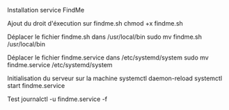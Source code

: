 Installation service FindMe

Ajout du droit d'éxecution sur findme.sh
chmod +x findme.sh

Déplacer le fichier findme.sh dans /usr/local/bin
sudo mv findme.sh /usr/local/bin

Déplacer le fichier findme.service dans /etc/systemd/system
sudo mv findme.service /etc/systemd/system

Initialisation du serveur sur la machine
systemctl daemon-reload
systemctl start findme.service

Test
journalctl -u findme.service -f
